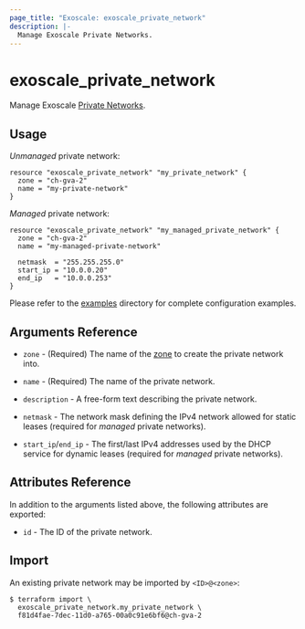 ```yaml
---
page_title: "Exoscale: exoscale_private_network"
description: |-
  Manage Exoscale Private Networks.
---
```


# exoscale\_private\_network

Manage Exoscale [Private Networks](https://community.exoscale.com/documentation/compute/private-networks/).


## Usage

*Unmanaged* private network:

```hcl
resource "exoscale_private_network" "my_private_network" {
  zone = "ch-gva-2"
  name = "my-private-network"
}
```

*Managed* private network:

```hcl
resource "exoscale_private_network" "my_managed_private_network" {
  zone = "ch-gva-2"
  name = "my-managed-private-network"

  netmask  = "255.255.255.0"
  start_ip = "10.0.0.20"
  end_ip   = "10.0.0.253"
}
```

Please refer to the [examples](../../examples/) directory for complete configuration examples.


## Arguments Reference

[zone]: https://www.exoscale.com/datacenters/

* `zone` - (Required) The name of the [zone][zone] to create the private network into.
* `name` - (Required) The name of the private network.

* `description` - A free-form text describing the private network.
* `netmask` - The network mask defining the IPv4 network allowed for static leases (required for *managed* private networks).
* `start_ip`/`end_ip` - The first/last IPv4 addresses used by the DHCP service for dynamic leases (required for *managed* private networks).


## Attributes Reference

In addition to the arguments listed above, the following attributes are exported:

* `id` - The ID of the private network.


## Import

An existing private network may be imported by `<ID>@<zone>`:

```console
$ terraform import \
  exoscale_private_network.my_private_network \
  f81d4fae-7dec-11d0-a765-00a0c91e6bf6@ch-gva-2
```
